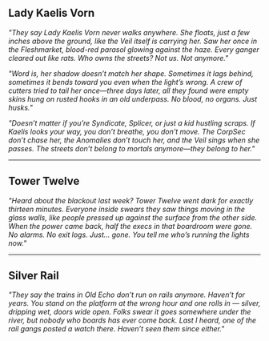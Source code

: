 ## Lady Kaelis Vorn

*"They say Lady Kaelis Vorn never walks anywhere. She floats, just a few inches above the ground, like the Veil itself is carrying her. Saw her once in the Fleshmarket, blood-red parasol glowing against the haze. Every ganger cleared out like rats. Who owns the streets? Not us. Not anymore."*  

*"Word is, her shadow doesn’t match her shape. Sometimes it lags behind, sometimes it bends toward you even when the light’s wrong. A crew of cutters tried to tail her once—three days later, all they found were empty skins hung on rusted hooks in an old underpass. No blood, no organs. Just husks."*  

*"Doesn’t matter if you’re Syndicate, Splicer, or just a kid hustling scraps. If Kaelis looks your way, you don’t breathe, you don’t move. The CorpSec don’t chase her, the Anomalies don’t touch her, and the Veil sings when she passes. The streets don’t belong to mortals anymore—they belong to her."*  

---

## Tower Twelve  

*"Heard about the blackout last week? Tower Twelve went dark for exactly thirteen minutes. Everyone inside swears they saw things moving in the glass walls, like people pressed up against the surface from the other side. When the power came back, half the execs in that boardroom were gone. No alarms. No exit logs. Just… gone. You tell me who’s running the lights now."*  

---

## Silver Rail  
 
*"They say the trains in Old Echo don’t run on rails anymore. Haven’t for years. You stand on the platform at the wrong hour and one rolls in — silver, dripping wet, doors wide open. Folks swear it goes somewhere under the river, but nobody who boards has ever come back. Last I heard, one of the rail gangs posted a watch there. Haven’t seen them since either."*  
